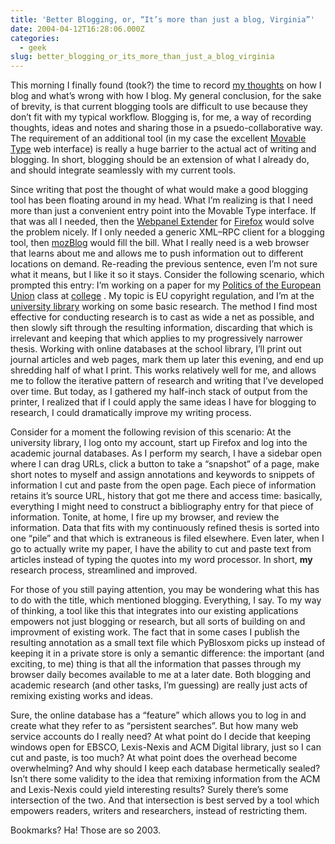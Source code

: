 ```yaml
---
title: 'Better Blogging, or, “It’s more than just a blog, Virginia”'
date: 2004-04-12T16:28:06.000Z
categories:
  - geek
slug: better_blogging_or_its_more_than_just_a_blog_virginia
---
```

This morning I finally found (took?) the time to record [my thoughts][1]  on how I blog and what’s wrong with how I blog. My general conclusion, for the sake of brevity, is that current blogging tools are difficult to use because they don’t fit with my typical workflow. Blogging is, for me, a way of recording thoughts, ideas and notes and sharing those in a psuedo-collaborative way. The requirement of an additional tool (in my case the excellent [Movable Type][2]  web interface) is really a huge barrier to the actual act of writing and blogging. In short, blogging should be an extension of what I already do, and should integrate seamlessly with my current tools.

Since writing that post the thought of what would make a good blogging tool has been floating around in my head. What I’m realizing is that I need more than just a convenient entry point into the Movable Type interface. If that was all I needed, then the [Webpanel Extender][3]  for [Firefox][4]  would solve the problem nicely. If I only needed a generic <span class="caps">XML</span>&#8211;<span class="caps">RPC</span> client for a blogging tool, then [mozBlog][5]  would fill the bill. What I really need is a web browser that learns about me and allows me to push information out to different locations on demand. Re-reading the previous sentence, even I’m not sure what it means, but I like it so it stays. Consider the following scenario, which prompted this entry: I’m working on a paper for my [Politics of the European Union][6]  class at [college][7] . My topic is <span class="caps">EU</span> copyright regulation, and I’m at the [university library][8]  working on some basic research. The method I find most effective for conducting research is to cast as wide a net as possible, and then slowly sift through the resulting information, discarding that which is irrelevant and keeping that which applies to my progressively narrower thesis. Working with online databases at the school library, I’ll print out journal articles and web pages, mark them up later this evening, and end up shredding half of what I print. This works relatively well for me, and allows me to follow the iterative pattern of research and writing that I’ve developed over time. But today, as I gathered my half-inch stack of output from the printer, I realized that if I could apply the same ideas I have for blogging to research, I could dramatically improve my writing process.

Consider for a moment the following revision of this scenario: At the university library, I log onto my account, start up Firefox and log into the academic journal databases. As I perform my search, I have a sidebar open where I can drag URLs, click a button to take a “snapshot” of a page, make short notes to myself and assign annotations and keywords to snippets of information I cut and paste from the open page. Each piece of information retains it’s source <span class="caps">URL</span>, history that got me there and access time: basically, everything I might need to construct a bibliography entry for that piece of information. Tonite, at home, I fire up my browser, and review the information. Data that fits with my continuously refined thesis is sorted into one “pile” and that which is extraneous is filed elsewhere. Even later, when I go to actually write my paper, I have the ability to cut and paste text from articles instead of typing the quotes into my word processor. In short, **my** research process, streamlined and improved.

For those of you still paying attention, you may be wondering what this has to do with the title, which mentioned blogging. Everything, I say. To my way of thinking, a tool like this that integrates into our existing applications empowers not just blogging or research, but all sorts of building on and improvment of existing work. The fact that in some cases I publish the resulting annotation as a small text file which PyBlosxom picks up instead of keeping it in a private store is only a semantic difference: the important (and exciting, to me) thing is that all the information that passes through my browser daily becomes available to me at a later date. Both blogging and academic research (and other tasks, I’m guessing) are really just acts of remixing existing works and ideas.

Sure, the online database has a “feature” which allows you to log in and create what they refer to as “persistent searches”. But how many web service accounts do I really need? At what point do I decide that keeping windows open for <span class="caps">EBSCO</span>, Lexis-Nexis and <span class="caps">ACM</span> Digital library, just so I can cut and paste, is too much? At what point does the overhead become overwhelming? And why should I keep each database hermetically sealed? Isn’t there some validity to the idea that remixing information from the <span class="caps">ACM</span> and Lexis-Nexis could yield interesting results? Surely there’s some intersection of the two. And that intersection is best served by a tool which empowers readers, writers and researchers, instead of restricting them.

Bookmarks? Ha! Those are so 2003.



 [1]: http://www.yergler.net/averages/archives/2004/04/12/blogging_is_hard
 [2]: http://movabletype.org
 [3]: http://extensionroom.mozdev.org/more-info/webpanelenhancer
 [4]: http://mozilla.org/products/firefox/
 [5]: http://extensionroom.mozdev.org/more-info/mozblog
 [6]: http://www.ipfw.edu/pols/SYLLABI/041/Y350ORTS.htm
 [7]: http://www.ipfw.edu
 [8]: http://www.lib.ipfw.edu/
